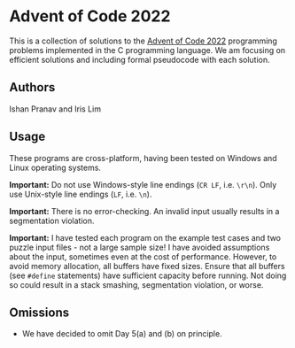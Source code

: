 # Advent of Code 2022

This is a collection of solutions to the
[Advent of Code 2022](https://adventofcode.com/2022) programming problems
implemented in the C programming language. We am focusing on efficient solutions
and including formal pseudocode with each solution.

## Authors

Ishan Pranav and Iris Lim

## Usage

These programs are cross-platform, having been tested on Windows and Linux
operating systems.

**Important:** Do not use Windows-style line endings (`CR LF`, i.e. `\r\n`).
Only use Unix-style line endings (`LF`, i.e. `\n`).

**Important:** There is no error-checking. An invalid input usually results in a
segmentation violation.

**Important:** I have tested each program on the example test cases and two
puzzle input files - not a large sample size! I have avoided assumptions about
the input, sometimes even at the cost of performance. However, to avoid memory
allocation, all buffers have fixed sizes. Ensure that all buffers (see `#define`
statements) have sufficient capacity before running. Not doing so could result
in a stack smashing, segmentation violation, or worse.

## Omissions

* We have decided to omit Day 5(a) and (b) on principle.
